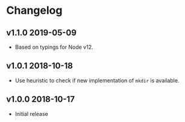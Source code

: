 # Changelog

## v1.1.0 2019-05-09

* Based on typings for Node v12.

## v1.0.1 2018-10-18

* Use heuristic to check if new implementation of `mkdir` is available.

## v1.0.0 2018-10-17

* Initial release
